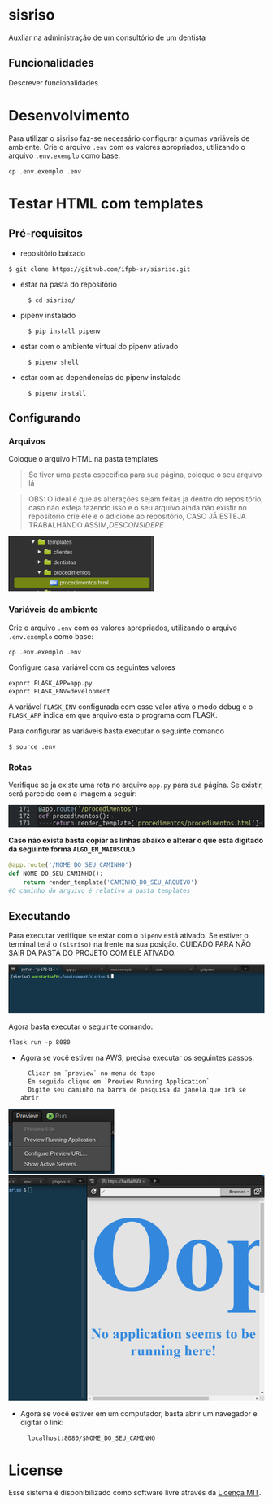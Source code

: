 # sisriso

Auxliar na administração de um consultório de um dentista

## Funcionalidades

 Descrever funcionalidades

# Desenvolvimento


Para utilizar o sisriso faz-se necessário configurar algumas variáveis de ambiente. Crie o arquivo `.env` com os valores apropriados, utilizando o arquivo `.env.exemplo` como base:

    cp .env.exemplo .env
 
# Testar HTML com templates

## Pré-requisitos
* repositório baixado

~~~shell script
$ git clone https://github.com/ifpb-sr/sisriso.git
~~~
        
* estar na pasta do repositório

        $ cd sisriso/
        
* pipenv instalado

        $ pip install pipenv
        
* estar com o ambiente virtual do pipenv ativado

        $ pipenv shell
        
* estar com as dependencias do pipenv instalado

        $ pipenv install
    
## Configurando
### Arquivos
Coloque o arquivo HTML na pasta templates

> Se tiver uma pasta específica para sua página, coloque o seu arquivo lá

> OBS: O ideal é que as alterações sejam feitas ja dentro do repositório, caso não esteja fazendo isso e o seu arquivo ainda não existir no repositório crie ele e o adicione ao repositório, CASO JÁ ESTEJA TRABALHANDO ASSIM,*DESCONSIDERE*

![Exemplo da aparência da pasta `templates`](https://github.com/alefemoreira/imagens/blob/master/Captura%20de%20tela%20de%202019-09-04%2017-39-55.png)

### Variáveis de ambiente
Crie o arquivo `.env` com os valores apropriados, utilizando o arquivo `.env.exemplo` como base:

    cp .env.exemplo .env
    
Configure casa variável com os seguintes valores

    export FLASK_APP=app.py
    export FLASK_ENV=development

A variável `FLASK_ENV` configurada com esse valor ativa o modo debug e o `FLASK_APP` indica em que arquivo esta o programa com FLASK.

Para configurar as variáveis basta executar o seguinte comando
   
    $ source .env
    
### Rotas
Verifique se ja existe uma rota no arquivo `app.py` para sua página. Se existir, será parecido com a imagem a seguir:

![Exemplo de rota](https://github.com/alefemoreira/imagens/blob/master/Captura%20de%20tela%20de%202019-09-04%2018-10-54.png)

**Caso não exista basta copiar as linhas abaixo e alterar o que esta digitado da seguinte forma `ALGO_EM_MAIUSCULO`**

~~~python
@app.route('/NOME_DO_SEU_CAMINHO')
def NOME_DO_SEU_CAMINHO():
    return render_template('CAMINHO_DO_SEU_ARQUIVO')
#O caminho do arquivo é relativo a pasta templates
~~~

## Executando
Para executar verifique se estar com o `pipenv` está ativado. Se estiver o terminal terá o `(sisriso)` na frente na sua posição. CUIDADO PARA NÃO SAIR DA PASTA DO PROJETO COM ELE ATIVADO.

![Terminal com o pipenv ativo](https://github.com/alefemoreira/imagens/blob/master/Captura%20de%20tela%20de%202019-09-04%2018-18-26.png)

Agora basta executar o seguinte comando:

    flask run -p 8080

* Agora se você estiver na AWS, precisa executar os seguintes passos:

        Clicar em `preview` no menu do topo
        Em seguida clique em `Preview Running Application`
        Digite seu caminho na barra de pesquisa da janela que irá se abrir

![Menu do Topo](https://github.com/alefemoreira/imagens/blob/master/Captura%20de%20tela%20de%202019-09-04%2018-23-12.png)
![Janela Que Se Abre](https://github.com/alefemoreira/imagens/blob/master/Captura%20de%20tela%20de%202019-09-04%2018-27-28.png)

* Agora se você estiver em um computador, basta abrir um navegador e digitar o link:

        localhost:8080/$NOME_DO_SEU_CAMINHO

# License
Esse sistema é disponibilizado como software livre através da [Licença MIT](http://opensource.org/licenses/MIT).
